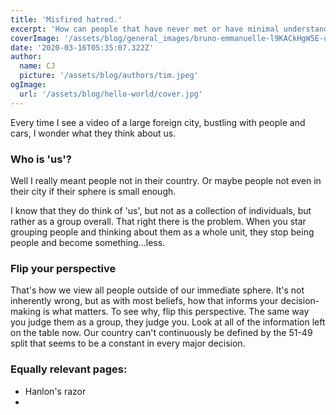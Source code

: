 ```yaml
---
title: 'Misfired hatred.'
excerpt: 'How can people that have never met or have minimal understanding of each other hold animosity towards one another?'
coverImage: '/assets/blog/general_images/bruno-emmanuelle-l9KACkHgW5E-unsplash_medium.jpg'
date: '2020-03-16T05:35:07.322Z'
author:
  name: CJ
  picture: '/assets/blog/authors/tim.jpeg'
ogImage:
  url: '/assets/blog/hello-world/cover.jpg'
---
```


Every time I see a video of a large foreign city, bustling with people and cars, I wonder what they think about us. 

### Who is 'us'?

Well I really meant people not in their country. Or maybe people not even in their city if their sphere is small enough. 

I know that they do think of 'us', but not as a collection of individuals, but rather as a group overall. That right there is the problem. When you star grouping people and thinking about them as a whole unit, they stop being people and become something...less.

### Flip your perspective

That's how we view all people outside of our immediate sphere. It's not inherently wrong, but as with most beliefs, how that informs your decision-making is what matters. To see why, flip this perspective. The same way you judge them as a group, they judge you. Look at all of the information left on the table now. Our country can't continuously be defined by the 51-49 split that seems to be a constant in every major decision. 

### Equally relevant pages:

- Hanlon's razor
- 